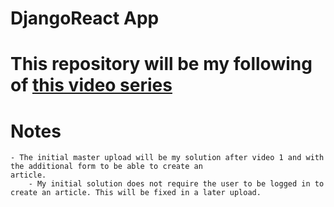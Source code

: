 # DjangoReact App

# This repository will be my following of [this video series](https://www.youtube.com/playlist?list=PLLRM7ROnmA9FxCtnLoIHAs6hIkJyd1dEx)

# Notes
    - The initial master upload will be my solution after video 1 and with the additional form to be able to create an 
    article.
        - My initial solution does not require the user to be logged in to create an article. This will be fixed in a later upload. 